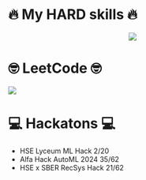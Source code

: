 # 🔥 My HARD skills 🔥
<p align="center">
  <a href="https://skillicons.dev">
    <img src="https://skillicons.dev/icons?i=python,postgres,mysql,sklearn,cpp,cs,django,git,pandas" />
  </a>
</p>

# 🤓 LeetCode 🤓
![](https://leetcard.jacoblin.cool/bepebdepd?animation=false)
<!--
**GermanPikel/GermanPikel** is a ✨ _special_ ✨ repository because its `README.md` (this file) appears on your GitHub profile.

Here are some ideas to get you started:

- 🔭 I’m currently working on ...
- 🌱 I’m currently learning ...
- 👯 I’m looking to collaborate on ...
- 🤔 I’m looking for help with ...
- 💬 Ask me about ...
- 📫 How to reach me: ...
- 😄 Pronouns: ...
- ⚡ Fun fact: ...
-->

# 💻 Hackatons 💻
- HSE Lyceum ML Hack 2/20
- Alfa Hack AutoML 2024 35/62
- HSE x SBER RecSys Hack 21/62

